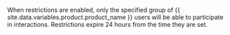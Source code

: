 When restrictions are enabled, only the specified group of {{ site.data.variables.product.product_name }} users will be able to participate in interactions. Restrictions expire 24 hours from the time they are set.